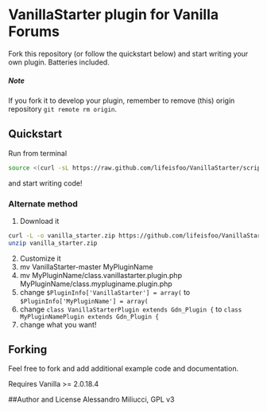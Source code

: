 # VanillaStarter plugin for Vanilla Forums
Fork this repository (or follow the quickstart below) and start writing your own plugin. Batteries included.

##### Note
If you fork it to develop your plugin, remember to remove (this) origin repository ```git remote rm origin```.

## Quickstart

Run from terminal
```sh
source <(curl -sL https://raw.github.com/lifeisfoo/VanillaStarter/script/start.sh)
```
and start writing code!

### Alternate method
1. Download it
```sh
curl -L -o vanilla_starter.zip https://github.com/lifeisfoo/VanillaStarter/archive/master.zip;
unzip vanilla_starter.zip
```
2. Customize it
  1. mv VanillaStarter-master MyPluginName
  2. mv MyPluginName/class.vanillastarter.plugin.php MyPluginName/class.mypluginame.plugin.php
  3. change ```$PluginInfo['VanillaStarter'] = array(``` to ```$PluginInfo['MyPluginName'] = array(```
  4. change ```class VanillaStarterPlugin extends Gdn_Plugin {``` to ```class MyPluginNamePlugin extends Gdn_Plugin {```
  5. change what you want!

## Forking
Feel free to fork and add additional example code and documentation.

Requires Vanilla >= 2.0.18.4


##Author and License
Alessandro Miliucci, GPL v3
